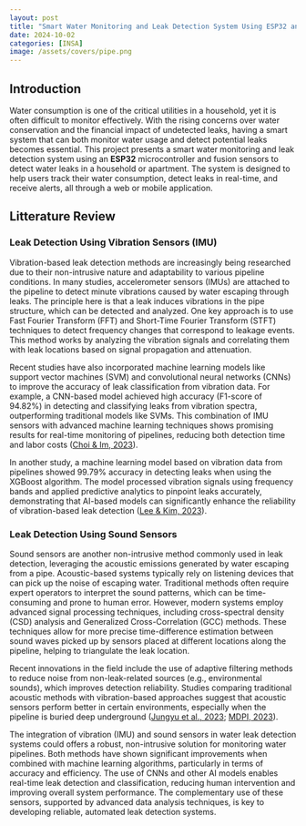 ```yaml
---
layout: post
title: "Smart Water Monitoring and Leak Detection System Using ESP32 and Fusion Sensors (IMU and Sound)"
date: 2024-10-02
categories: [INSA]
image: /assets/covers/pipe.png
---
```


## Introduction

Water consumption is one of the critical utilities in a household, yet it is often difficult to monitor effectively. With the rising concerns over water conservation and the financial impact of undetected leaks, having a smart system that can both monitor water usage and detect potential leaks becomes essential. This project presents a smart water monitoring and leak detection system using an **ESP32** microcontroller and fusion sensors to detect water leaks in a household or apartment. The system is designed to help users track their water consumption, detect leaks in real-time, and receive alerts, all through a web or mobile application.

## Litterature Review

### Leak Detection Using Vibration Sensors (IMU)

Vibration-based leak detection methods are increasingly being researched due to their non-intrusive nature and adaptability to various pipeline conditions. In many studies, accelerometer sensors (IMUs) are attached to the pipeline to detect minute vibrations caused by water escaping through leaks. The principle here is that a leak induces vibrations in the pipe structure, which can be detected and analyzed. One key approach is to use Fast Fourier Transform (FFT) and Short-Time Fourier Transform (STFT) techniques to detect frequency changes that correspond to leakage events. This method works by analyzing the vibration signals and correlating them with leak locations based on signal propagation and attenuation. 

Recent studies have also incorporated machine learning models like support vector machines (SVM) and convolutional neural networks (CNNs) to improve the accuracy of leak classification from vibration data. For example, a CNN-based model achieved high accuracy (F1-score of 94.82%) in detecting and classifying leaks from vibration spectra, outperforming traditional models like SVMs. This combination of IMU sensors with advanced machine learning techniques shows promising results for real-time monitoring of pipelines, reducing both detection time and labor costs ([Choi & Im, 2023](https://www.mdpi.com/2076-3417/13/5/2845)).

In another study, a machine learning model based on vibration data from pipelines showed 99.79% accuracy in detecting leaks when using the XGBoost algorithm. The model processed vibration signals using frequency bands and applied predictive analytics to pinpoint leaks accurately, demonstrating that AI-based models can significantly enhance the reliability of vibration-based leak detection ([Lee & Kim, 2023](https://www.mdpi.com/2076-3417/13/5/2845)).

### Leak Detection Using Sound Sensors

Sound sensors are another non-intrusive method commonly used in leak detection, leveraging the acoustic emissions generated by water escaping from a pipe. Acoustic-based systems typically rely on listening devices that can pick up the noise of escaping water. Traditional methods often require expert operators to interpret the sound patterns, which can be time-consuming and prone to human error. However, modern systems employ advanced signal processing techniques, including cross-spectral density (CSD) analysis and Generalized Cross-Correlation (GCC) methods. These techniques allow for more precise time-difference estimation between sound waves picked up by sensors placed at different locations along the pipeline, helping to triangulate the leak location.

Recent innovations in the field include the use of adaptive filtering methods to reduce noise from non-leak-related sources (e.g., environmental sounds), which improves detection reliability. Studies comparing traditional acoustic methods with vibration-based approaches suggest that acoustic sensors perform better in certain environments, especially when the pipeline is buried deep underground ([Jungyu et al., 2023](https://www.mdpi.com/2076-3417/13/5/2845); [MDPI, 2023](https://www.mdpi.com/2076-3417/13/5/2845)).

The integration of vibration (IMU) and sound sensors in water leak detection systems could offers a robust, non-intrusive solution for monitoring water pipelines. Both methods have shown significant improvements when combined with machine learning algorithms, particularly in terms of accuracy and efficiency. The use of CNNs and other AI models enables real-time leak detection and classification, reducing human intervention and improving overall system performance. The complementary use of these sensors, supported by advanced data analysis techniques, is key to developing reliable, automated leak detection systems.
